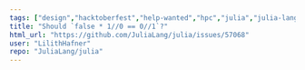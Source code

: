 ```yaml
---
tags: ["design","hacktoberfest","help-wanted","hpc","julia","julia-language","julialang","machine-learning","maths","numerical","programming-language","science","scientific"]
title: "Should `false * 1//0 == 0//1`?"
html_url: "https://github.com/JuliaLang/julia/issues/57068"
user: "LilithHafner"
repo: "JuliaLang/julia"
---
```


